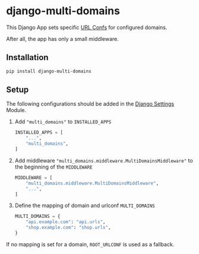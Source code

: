 # django-multi-domains

This Django App sets specific [URL Confs](https://docs.djangoproject.com/en/dev/topics/http/urls/) for configured domains.

After all, the app has only a small middleware.

## Installation

```bash
pip install django-multi-domains
```

## Setup

The following configurations should be added in the [Django Settings](https://docs.djangoproject.com/en/dev/ref/settings/) Module.

1. Add `"multi_domains"` to `INSTALLED_APPS`

   ```python
   INSTALLED_APPS = [
       "...",
       "multi_domains",
   ]
   ```

2. Add middleware `"multi_domains.middleware.MultiDomainsMiddleware"` to the beginning of the `MIDDLEWARE`

   ```python
   MIDDLEWARE = [
       "multi_domains.middleware.MultiDomainsMiddleware",
       "...",
   ]
   ```

3. Define the mapping of domain and urlconf `MULTI_DOMAINS`

   ```python
   MULTI_DOMAINS = {
       "api.example.com": "api.urls",
       "shop.example.com": "shop.urls",
   }
   ```

If no mapping is set for a domain, `ROOT_URLCONF` is used as a fallback.

